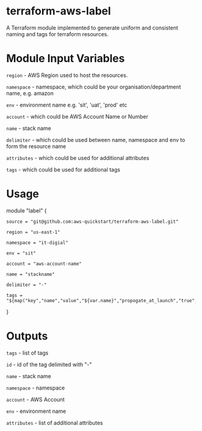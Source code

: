 # terraform-aws-label
A Terraform module implemented to generate uniform and consistent naming and tags for terraform resources.
# Module Input Variables
```region``` - AWS Region used to host the resources.

```namespace``` - namespace, which could be your organisation/department name, e.g. amazon

```env``` - environment name e.g. 'sit', 'uat', 'prod' etc

```account``` - which could be AWS Account Name or Number

```name``` - stack name

```delimiter``` - which could be used between name, namespace and env to form the resource name

```attributes``` - which could be used for additional attributes

```tags``` - which could be used for additional tags

# Usage
module "label" {

    source = "git@github.com:aws-quickstart/terraform-aws-label.git"

    region = "us-east-1"

    namespace = "it-digial"

    env = "sit"

    account = "aws-account-name"

    name = "stackname"

    delimiter = "-"

    tags = "${map("key","name","value","${var.name}","propogate_at_launch","true","terraform","true")}"

}


# Outputs
```tags``` - list of tags

```id``` - id of the tag delimited with "-"

```name``` - stack name

```namespace``` - namespace

```account``` - AWS Account

```env``` - environment name

```attributes``` - list of additional attributes

